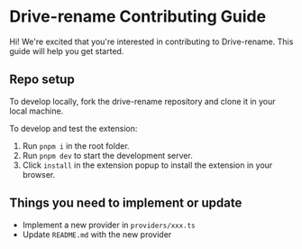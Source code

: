 # Drive-rename Contributing Guide

Hi! We're excited that you're interested in contributing to Drive-rename. This guide will help you get started.

## Repo setup
To develop locally, fork the drive-rename repository and clone it in your local machine.

To develop and test the extension:
1. Run `pnpm i` in the root folder.
2. Run `pnpm dev` to start the development server.
3. Click `install` in the extension popup to install the extension in your browser.

## Things you need to implement or update
- Implement a new provider in `providers/xxx.ts`
- Update `README.md` with the new provider
